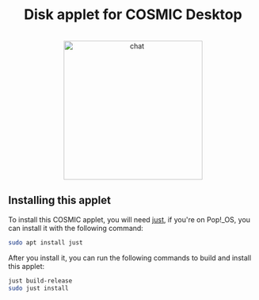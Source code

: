<div align="center">
  <h1>Disk applet for COSMIC Desktop</h1>
  <br>
  <div>
    <img alt="chat" src="https://github.com/user-attachments/assets/eb38101e-a6c2-403d-aa8f-80d2950989ec" width="280">
  </div>
</div>

## Installing this applet

To install this COSMIC applet, you will need [just](https://github.com/casey/just), if you're on Pop!\_OS, you can install it with the following command:

```sh
sudo apt install just
```

After you install it, you can run the following commands to build and install this applet:

```sh
just build-release
sudo just install
```
